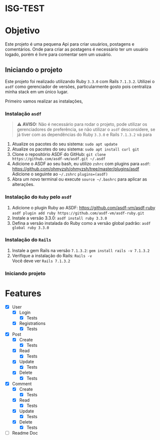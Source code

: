 # ISG-TEST

# Objetivo
Este projeto é uma pequena Api para criar usuários, postagens e comentários. Onde para criar as postagens é necessário ter um usuário logado, porém é livre para comentar sem um usuário.

## Iniciando o projeto
Este projeto foi realizado utilizando Ruby `3.3.0` com Rails `7.1.3.2`. Utilizei o `asdf` como gerenciador de versões, particularmente gosto pois centraliza minha stack em um único lugar.

Primeiro vamos realizar as instalações, 
### Instalação `asdf`
> :warning: **AVISO:** Não é necessário para rodar o projeto, pode utilizar os gerenciadores de preferência, se não utilizar o `asdf` desconsidere, se já tiver com as dependências do Ruby `3.3.0` e Rails `7.1.3.2` vá para 

1. Atualize os pacotes do seu sistema:
```sudo apt update```
2. Atualize os pacotes do seu sistema:
```sudo apt install curl git```
3. Clone o repositório ASDF do GitHub:
```git clone https://github.com/asdf-vm/asdf.git ~/.asdf```
4. Adicione o ASDF ao seu bash, eu utilizo `zshrc` com plugins para `asdf`:
   https://github.com/ohmyzsh/ohmyzsh/tree/master/plugins/asdf
   Adicione o seguinte ao `~/.zshrc` `plugins=(asdf)`
5. Abra um novo terminal ou execute `source ~/.bashrc` para aplicar as alterações.

### Instalação do `Ruby` pelo `asdf`
1. Adicione o plugin Ruby ao ASDF: https://github.com/asdf-vm/asdf-ruby    
   ```asdf plugin add ruby https://github.com/asdf-vm/asdf-ruby.git```
2. Instale a versão 3.3.0: `asdf install ruby 3.3.0`
3. Defina a versão instalada do Ruby como a versão global padrão: `asdf global ruby 3.3.0`

### Instalação do `Rails`
1. Instale a gem Rails na versão `7.1.3.2`: `gem install rails -v 7.1.3.2`
2. Verifique a instalação do Rails: `Rails -v`          
   Você deve ver `Rails 7.1.3.2`

### Iniciando projeto


# Features
<!--ts-->
  * [x] User
    * [x] Login
      * [x] Tests
    * [x] Registrations
      * [x] Tests
  * [x] Post
    * [x] Create
      * [x] Tests
    * [x] Read
      * [x] Tests
    * [x] Update
      * [x] Tests
    * [x] Delete
      * [x] Tests
  * [x] Comment
    * [x] Create
      * [x] Tests
    * [x] Read
      * [x] Tests
    * [x] Update
      * [x] Tests
    * [x] Delete
      * [x] Tests

  * [ ] Readme Doc
<!--te-->
